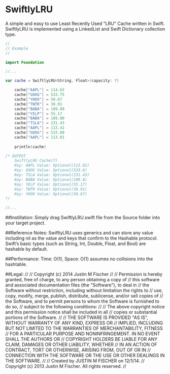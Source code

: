 SwiftlyLRU
==========

A simple and easy to use Least Recently Used "LRU" Cache written in Swift. SwiftlyLRU is implemented using a LinkedList and Swift Dictionary collection type.

```swift
//
// Example
//

import Foundation

//...

var cache = SwiftlyLRU<String, Float>(capacity: 7)

    cache["AAPL"] = 114.63
    cache["GOOG"] = 533.75
    cache["YHOO"] = 50.67
    cache["TWTR"] = 38.91
    cache["BABA"] = 109.89
    cache["YELP"] = 55.17
    cache["BABA"] = 109.80
    cache["TSLA"] = 231.43
    cache["AAPL"] = 113.41
    cache["GOOG"] = 533.60
    cache["AAPL"] = 113.01
    
    println(cache)

/* OUTPUT
    SwiftlyLRU Cache(7) 
    Key: AAPL Value: Optional(113.01) 
    Key: GOOG Value: Optional(533.6) 
    Key: TSLA Value: Optional(231.43) 
    Key: BABA Value: Optional(109.8) 
    Key: YELP Value: Optional(55.17) 
    Key: TWTR Value: Optional(38.91) 
    Key: YHOO Value: Optional(50.67) 
*/

//...
```
##Instillation:
Simply drag SwiftlyLRU.swift file from the Source folder into your target project.

##Reference Notes:
SwiftlyLRU uses generics and can store any value including nil as the value and keys that confirm to the Hashable protocol. Swift’s basic types (such as String, Int, Double, Float, and Bool) are hashable by default.

##Performance:
Time: O(1), Space: O(1) assumes no collisions into the hashtable.

##Legal:
//
// Copyright (c) 2014 Justin M Fischer
//
// Permission is hereby granted, free of charge, to any person obtaining a copy of
// this software and associated documentation files (the "Software"), to deal in
// the Software without restriction, including without limitation the rights to
// use, copy, modify, merge, publish, distribute, sublicense, and/or sell copies of
// the Software, and to permit persons to whom the Software is furnished to do so,
// subject to the following conditions:
//
// The above copyright notice and this permission notice shall be included in all
// copies or substantial portions of the Software.
//
// THE SOFTWARE IS PROVIDED "AS IS", WITHOUT WARRANTY OF ANY KIND, EXPRESS OR
// IMPLIED, INCLUDING BUT NOT LIMITED TO THE WARRANTIES OF MERCHANTABILITY, FITNESS
// FOR A PARTICULAR PURPOSE AND NONINFRINGEMENT. IN NO EVENT SHALL THE AUTHORS OR
// COPYRIGHT HOLDERS BE LIABLE FOR ANY CLAIM, DAMAGES OR OTHER LIABILITY, WHETHER
// IN AN ACTION OF CONTRACT, TORT OR OTHERWISE, ARISING FROM, OUT OF OR IN
// CONNECTION WITH THE SOFTWARE OR THE USE OR OTHER DEALINGS IN THE SOFTWARE.
//
//  Created by JUSTIN M FISCHER on 12/1/14.
//  Copyright (c) 2013 Justin M Fischer. All rights reserved.
//
